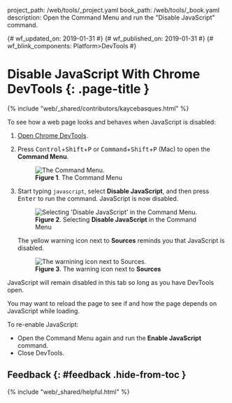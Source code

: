 project_path: /web/tools/_project.yaml
book_path: /web/tools/_book.yaml
description: Open the Command Menu and run the "Disable JavaScript" command.

{# wf_updated_on: 2019-01-31 #}
{# wf_published_on: 2019-01-31 #}
{# wf_blink_components: Platform>DevTools #}

# Disable JavaScript With Chrome DevTools {: .page-title }

{% include "web/_shared/contributors/kaycebasques.html" %}

To see how a web page looks and behaves when JavaScript is disabled:

1. [Open Chrome DevTools](/web/tools/chrome-devtools/open).
1. Press <kbd>Control</kbd>+<kbd>Shift</kbd>+<kbd>P</kbd> or
   <kbd>Command</kbd>+<kbd>Shift</kbd>+<kbd>P</kbd> (Mac) to open the **Command Menu**.

     <figure>
       <img src="/web/tools/chrome-devtools/images/shared/command-menu.png"
            alt="The Command Menu."/>
       <figcaption>
         <b>Figure 1</b>. The Command Menu
       </figcaption>
     </figure>

1. Start typing `javascript`, select **Disable JavaScript**, and then press <kbd>Enter</kbd>
   to run the command. JavaScript is now disabled.

     <figure>
       <img src="/web/tools/chrome-devtools/javascript/imgs/disable-javascript.png"
            alt="Selecting 'Disable JavaScript' in the Command Menu."/>
       <figcaption>
         <b>Figure 2</b>. Selecting <b>Disable JavaScript</b> in the Command Menu
       </figcaption>
     </figure>

     The yellow warning icon next to **Sources** reminds you that JavaScript is disabled.
 
     <figure>
       <img src="/web/tools/chrome-devtools/javascript/imgs/disabled-javascript-warning.png"
            alt="The warnining icon next to Sources."/>
       <figcaption>
         <b>Figure 3</b>. The warning icon next to <b>Sources</b>
       </figcaption>
     </figure>

JavaScript will remain disabled in this tab so long as you have DevTools open.

You may want to reload the page to see if and how the page depends on JavaScript while loading.

To re-enable JavaScript:

* Open the Command Menu again and run the **Enable JavaScript** command.
* Close DevTools.

## Feedback {: #feedback .hide-from-toc }

{% include "web/_shared/helpful.html" %}
